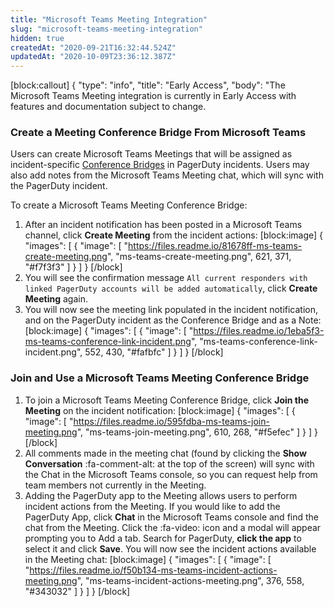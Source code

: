 ```yaml
---
title: "Microsoft Teams Meeting Integration"
slug: "microsoft-teams-meeting-integration"
hidden: true
createdAt: "2020-09-21T16:32:44.524Z"
updatedAt: "2020-10-09T23:36:12.387Z"
---
```

[block:callout]
{
  "type": "info",
  "title": "Early Access",
  "body": "The Microsoft Teams Meeting integration is currently in Early Access with features and documentation subject to change.
</Callout>


### Create a Meeting Conference Bridge From Microsoft Teams

Users can create Microsoft Teams Meetings that will be assigned as incident-specific [Conference Bridges](https://support.pagerduty.com/docs/conference-bridge) in PagerDuty incidents. Users may also add notes from the Microsoft Teams Meeting chat, which will sync with the PagerDuty incident. 

To create a Microsoft Teams Meeting Conference Bridge:

1. After an incident notification has been posted in a Microsoft Teams channel, click **Create Meeting** from the incident actions:
[block:image]
{
  "images": [
    {
      "image": [
        "https://files.readme.io/81678ff-ms-teams-create-meeting.png",
        "ms-teams-create-meeting.png",
        621,
        371,
        "#f7f3f3"
      ]
    }
  ]
}
[/block]
2. You will see the confirmation message `All current responders with linked PagerDuty accounts will be added automatically`, click **Create Meeting** again.
3. You will now see the meeting link populated in the incident notification, and on the PagerDuty incident as the Conference Bridge and as a Note:
[block:image]
{
  "images": [
    {
      "image": [
        "https://files.readme.io/1eba5f3-ms-teams-conference-link-incident.png",
        "ms-teams-conference-link-incident.png",
        552,
        430,
        "#fafbfc"
      ]
    }
  ]
}
[/block]
### Join and Use a Microsoft Teams Meeting Conference Bridge

1. To join a Microsoft Teams Meeting Conference Bridge, click **Join the Meeting** on the incident notification:
[block:image]
{
  "images": [
    {
      "image": [
        "https://files.readme.io/595fdba-ms-teams-join-meeting.png",
        "ms-teams-join-meeting.png",
        610,
        268,
        "#f5efec"
      ]
    }
  ]
}
[/block]
2. All comments made in the meeting chat (found by clicking the **Show Conversation** :fa-comment-alt: at the top of the screen) will sync with the Chat in the Microsoft Teams console, so you can request help from team members not currently in the Meeting. 
3. Adding the PagerDuty app to the Meeting allows users to perform incident actions from the Meeting. If you would like to add the PagerDuty App, click **Chat** in the Microsoft Teams console and find the chat from the Meeting. Click the :fa-video: icon and a modal will appear prompting you to Add a tab. Search for PagerDuty, **click the app** to select it and click **Save**. You will now see the incident actions available in the Meeting chat:
[block:image]
{
  "images": [
    {
      "image": [
        "https://files.readme.io/f50b134-ms-teams-incident-actions-meeting.png",
        "ms-teams-incident-actions-meeting.png",
        376,
        558,
        "#343032"
      ]
    }
  ]
}
[/block]